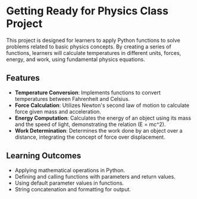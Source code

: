 # Getting Ready for Physics Class Project

This project is designed for learners to apply Python functions to solve problems related to basic physics concepts. By creating a series of functions, learners will calculate temperatures in different units, forces, energy, and work, using fundamental physics equations.

## Features

- **Temperature Conversion**: Implements functions to convert temperatures between Fahrenheit and Celsius.
- **Force Calculation**: Utilizes Newton's second law of motion to calculate force given mass and acceleration.
- **Energy Computation**: Calculates the energy of an object using its mass and the speed of light, demonstrating the relation \(E = mc^2\).
- **Work Determination**: Determines the work done by an object over a distance, integrating the concept of force over displacement.

## Learning Outcomes

- Applying mathematical operations in Python.
- Defining and calling functions with parameters and return values.
- Using default parameter values in functions.
- String concatenation and formatting for output.
